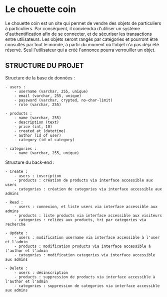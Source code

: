 # Le chouette coin

Le chouette coin est un site qui permet de vendre des objets de particuliers à particuliers. Par conséquent, il conviendra d'utiliser un système d'authentification afin de se connecter, et de sécuriser les transactions entre utilisateurs. Les objets seront rangés par catégories et pourront être consultés par tout le monde, à partir du moment où l'objet n'a pas déja été réservé. Seul l'utilisateur qui a créé l'annonce pourra verrouiller un objet.

## STRUCTURE DU PROJET

Structure de la base de données :

    - users : 
        - username (varchar, 255, unique)
        - email (varchar, 255, unique)
        - password (varchar, crypted, no-char-limit)
        - role (varchar, 255)
    
    - products :
        - name (varchar, 255)
        - description (text)
        - price (int, 10)
        - created_at (datetime)
        - author (id of user)
        - category (id of category)
    
    - categories :
        - name (varchar, 255, unique)

Structure du back-end :

    - Create :
        - users : inscription
        - products : création de products via interface accessible aux users
        - categories : création de categories via interface accessible aux admins
    
    - Read :
        - users : connexion, et liste users via interface accessible aux admins
        - products : liste products via interface accessible aux visiteurs
        - categories : reliées aux products, tri par categories via recherche

    - Update :
        - users : modification username via interface accessible à l'user et l'admin
        - products : modification products via interface accessible à l'author et l'admin
        - categories : modification categories via interface accessible aux admins
    
    - Delete :
        - users : désinscription
        - products : suppression de products via interface accessible à l'author et l'admin
        - categories : suppression de categories via interface accessible aux admins